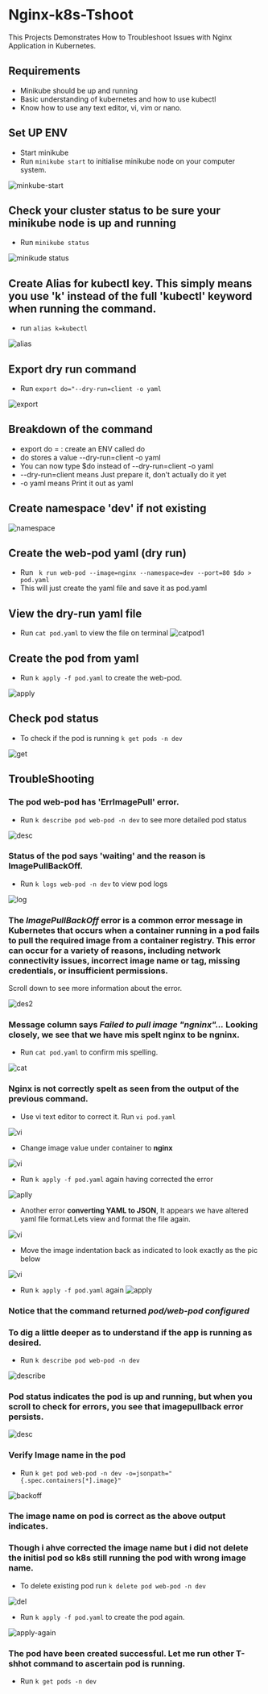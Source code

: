 # Nginx-k8s-Tshoot
This Projects Demonstrates How to Troubleshoot Issues with Nginx Application in Kubernetes.

## Requirements
* Minikube should be up and running
* Basic understanding of kubernetes and how to use kubectl
* Know how to use any text editor, vi, vim or nano.

## Set UP ENV

* Start minikube
* Run `minikube start` to initialise minikube node on your computer system.

![minkube-start](./img/start%20minikube.png)

## Check your cluster status to be sure your minikube node is up and running

* Run `minikube status` 

![minikude status](./img/minikube-status-after-start.png)

## Create Alias for kubectl key. This simply means you use 'k' instead of the full 'kubectl' keyword when running the command.

* run `alias k=kubectl`

![alias](./img/alias.png)

## Export dry run command

* Run `export do="--dry-run=client -o yaml`

![export](./img/export-dry-run.png)

## Breakdown of the command

* export do =  : create an ENV called do
* do stores a value --dry-run=client -o yaml
* You can now type $do instead of --dry-run=client -o yaml
* --dry-run=client means Just prepare it, don't actually do it yet
* -o yaml means Print it out as yaml

## Create namespace 'dev' if not existing

![namespace](./img/Screenshot%20from%202025-04-30%2012-10-17.png)

## Create the web-pod yaml (dry run)
* Run ` k run web-pod --image=nginx --namespace=dev --port=80 $do > pod.yaml`
* This will just create the yaml file and save it as pod.yaml

## View the dry-run yaml file

* Run `cat pod.yaml` to view the file on terminal
![catpod1](./img/Screenshot%20from%202025-04-30%2012-11-02.png)

## Create the pod from yaml

* Run `k apply -f pod.yaml` to create the web-pod.

![apply](./img/1stk-apply.png)


## Check pod status

* To check if the pod is running `k get pods -n dev`

![get](./img/k-get-pods.png)

## TroubleShooting

### The pod web-pod has 'ErrImagePull' error. 

* Run `k describe pod web-pod -n dev` to see more detailed pod status

![desc](./img/describe1.png)

### Status of the pod says 'waiting' and the reason is  **ImagePullBackOff**.
* Run `k logs web-pod -n dev` to view pod logs

![log](./img/k-log1.png)


### The *ImagePullBackOff* error is a common error message in Kubernetes that occurs when a container running in a pod fails to pull the required image from a container registry. This error can occur for a variety of reasons, including network connectivity issues, incorrect image name or tag, missing credentials, or insufficient permissions.
Scroll down to see more information about the error.

![des2](./img/describe2.png)

### Message column says *Failed to pull image "ngninx"...* Looking closely, we see that we have mis spelt nginx to be ngninx.

* Run `cat pod.yaml` to confirm mis spelling.

![cat](./img/cat-afta-1st-error.png)

### Nginx is not correctly spelt as seen from the output of the previous command.

* Use vi text editor to correct it. Run `vi pod.yaml`

![vi](./img/vi-pod.png)

* Change image value under container to **nginx**

![vi](./img/vi-corrected3.png)

* Run `k apply -f pod.yaml` again having corrected the error

![aplly](./img/2nd%20k-apply-error.png)

* Another error **converting YAML to JSON**, It appears we have altered yaml file format.Lets view and format the file again.

![vi](./img/correct-indent.png)

* Move the image indentation back as indicated to look exactly as the pic below

![vi](./img/corrected-indent.png)

* Run `k apply -f pod.yaml` again
![apply](./img/3rd-k-apply-created.png)

### Notice that the command returned *pod/web-pod configured*

### To dig a little deeper as to understand if the app is running as desired.

* Run `k describe pod web-pod -n dev` 

![describe](./img/k-describe-running.png)

### Pod status indicates the pod is up and running, but when you scroll to check for errors, you see that imagepullback error persists.

![desc](./img/kdescribe-afta-creation-still%20imagepullbackoff.png)

### Verify Image name in the pod

* Run `k get pod web-pod -n dev -o=jsonpath="{.spec.containers[*].image}"`

![backoff](./img/k-get-jsonpath.png)

### The image name on pod is correct as the above output indicates.
### Though i ahve corrected the image name but i did not delete the initisl pod so k8s still running the pod with wrong image name.

* To delete existing pod run `k delete pod web-pod -n dev`

![del](./img/pod-delete.png)

* Run `k apply -f pod.yaml` to create the pod again.

![apply-again](./img/1stk-apply.png)

### The pod have been created successful. Let me run other T-shhot command to ascertain pod is running.

* Run `k get pods -n dev`

